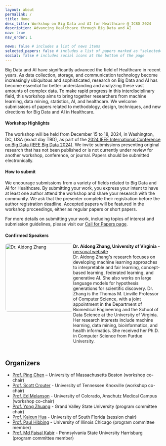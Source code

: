 ```yaml
---
layout: about
permalink: /
title: Home
desc_title: Workshop on Big Data and AI for Healthcare @ ICBD 2024
description: Advancing Healthcare through Big Data and AI
nav: true
nav_order: 1

news: false # includes a list of news items
selected_papers: false # includes a list of papers marked as "selected={true}"
social: false # includes social icons at the bottom of the page
---
```


Big Data and AI have significantly advanced the field of Healthcare in recent years. As data collection, storage, and communication technology become increasingly ubiquitous and sophisticated, research on Big Data and AI has become essential for better understanding and analyzing these vast amounts of complex data. To make rapid progress in this interdisciplinary field, this workshop aims to bring together researchers from machine learning, data mining, statistics, AI, and healthcare. We welcome submissions of papers related to methodology, design, techniques, and new directions for Big Data and AI in Healthcare.


#### Workshop Highlights

The workshop will be held from December 15 to 18, 2024, in Washington, DC, USA (exact day TBD), as part of the [2024 IEEE International Conference on Big Data (IEEE Big Data 2024)](https://www3.cs.stonybrook.edu/~ieeebigdata2024/). We invite submissions presenting original research that has not been published or is not currently under review for another workshop, conference, or journal. Papers should be submitted electronically. 

#### How to submit

We encourage submissions from a variety of fields related to Big Data and AI for Healthcare. By submitting your work, you express your intent to have at least one author attend the workshop and share your research with the community. We ask that the presenter complete their registration before the author registration deadline. Accepted papers will be featured in the workshop proceedings, either as regular papers or short papers.

For more details on submitting your work, including topics of interest and submission guidelines, please visit our [Call for Papers page](./cfp/).


#### Confirmed Speakers

<div style="display: flex; align-items: flex-start;">
  <div style="flex: 1;"><img src="https://www.cs.virginia.edu/~az9eg/website/images/UVAEng_headshot.jpg" alt="Dr. Aidong Zhang" style="width:220px; border-radius: 8px;"/></div>
  <div style="flex: 2; margin-bottom: 20px;">
    <strong>Dr. Aidong Zhang, University of Virginia</strong> - <a href="https://www.cs.virginia.edu/~az9eg/website/home.html" target="_blank">personal website</a><br>
    Dr. Aidong Zhang's research focuses on developing machine learning approaches to interpretable and fair learning, concept-based learning, federated learning, and generative AI. She also works on large language models for hypothesis generations for scientific discovery. Dr. Zhang is the Thomas M. Linville Professor of Computer Science, with a joint appointment in the Department of Biomedical Engineering and the School of Data Science at the University of Virginia. Her research interests include machine learning, data mining, bioinformatics, and health informatics. She received her Ph.D. in Computer Science from Purdue University.
  </div>
</div>


## Organizers

- [Prof. Ping Chen](https://www.cs.umb.edu/~pchen/) – University of Massachusetts Boston (workshop co-chair)
- [Prof. Scott Crouter](https://krss.utk.edu/faculty-staff/scott-e-crouter-ph-d/) - University of Tennessee Knoxville (workshop co-chair)
- [Prof. Ed Melanson](https://som.cuanschutz.edu/Profiles/Faculty/Profile/476) - University of Colorado, Anschutz Medical Campus (workshop co-chair)
- [Prof. Yong Zhuang](https://yong-zhuang.github.io/) - Grand Valley State University (program committee chair)
- [Prof. Kaixun Hua](https://kingsley1989.github.io/) - University of South Florida (session chair)
- [Prof. Paul Hibbing](https://ahs.uic.edu/kinesiology-nutrition/directory/hibbing-paul/) - University of Illinois Chicago (program committee member)
- [Prof. Md Faisal Kabir](https://harrisburg.psu.edu/faculty-and-staff/md-faisal-kabir) - Pennsylvania State University Harrisburg (program committee member)
